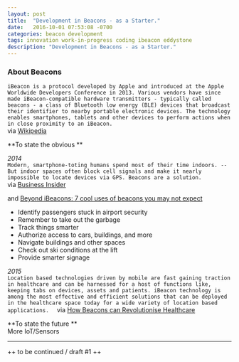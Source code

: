 ```yaml
---
layout: post
title:  "Development in Beacons - as a Starter."
date:   2016-10-01 07:53:08 -0700
categories: beacon development 
tags: innovation work-in-progress coding ibeacon eddystone 
description: "Development in Beacons - as a Starter."
---
```


### About Beacons  
`iBeacon is a protocol developed by Apple and introduced at the Apple Worldwide Developers Conference in 2013. Various vendors have since made iBeacon-compatible hardware transmitters - typically called beacons - a class of Bluetooth low energy (BLE) devices that broadcast their identifier to nearby portable electronic devices. The technology enables smartphones, tablets and other devices to perform actions when in close proximity to an iBeacon.`  
via [Wikipedia](http://tiny.cc/8d0efy)<!--more-->

**To state the obvious **  

_2014_  
`Modern, smartphone-toting humans spend most of their time indoors. -- But indoor spaces often block cell signals and make it nearly impossible to locate devices via GPS. Beacons are a solution.`  
via [Business Insider](http://tiny.cc/mh0efy)

and [Beyond iBeacons: 7 cool uses of beacons you may not expect](http://www.infoworld.com/article/2606357/mobile-technology/160948-7-cool-uses-of-beacons-you-may-not-expect.html)
* Identify passengers stuck in airport security
* Remember to take out the garbage
* Track things smarter
* Authorize access to cars, buildings, and more
* Navigate buildings and other spaces
* Check out ski conditions at the lift
* Provide smarter signage

_2015_  
`Location based technologies driven by mobile are fast gaining traction in healthcare and can be harnessed for a host of functions like, keeping tabs on devices, assets and patients. iBeacon technology is among the most effective and efficient solutions that can be deployed in the healthcare space today for a wide variety of location based applications.  `
via [How Beacons can Revolutionise Healthcare](http://sumo.ly/kFmh)

**To state the future **  
More IoT/Sensors

_____
++ to be continued / draft #1 ++
